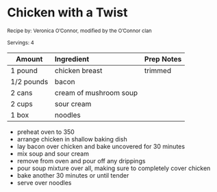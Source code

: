 # Chicken with a Twist

<small>Recipe by: Veronica O’Connor, modified by the O’Connor clan</small>

<small>Servings: 4</small>

| Amount     | Ingredient             | Prep Notes |
| ---------- | :--------------------- | :--------- |
| 1 pound    | chicken breast         | trimmed    |
| 1/2 pounds | bacon                  |            |
| 2 cans     | cream of mushroom soup |            |
| 2 cups     | sour cream             |            |
| 1 box      | noodles                |            |

- preheat oven to 350
- arrange chicken in shallow baking dish
- lay bacon over chicken and bake uncovered for 30 minutes
- mix soup and sour cream
- remove from oven and pour off any drippings
- pour soup mixture over all, making sure to completely cover chicken
- bake another 30 minutes or until tender
- serve over noodles

<!-- Tags:
- chicken
- bacon
- casserole
- easy
-->
